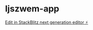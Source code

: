 # Ijszwem-app

[Edit in StackBlitz next generation editor ⚡️](https://stackblitz.com/~/github.com/Olavwitvliet/Ijszwem-app)